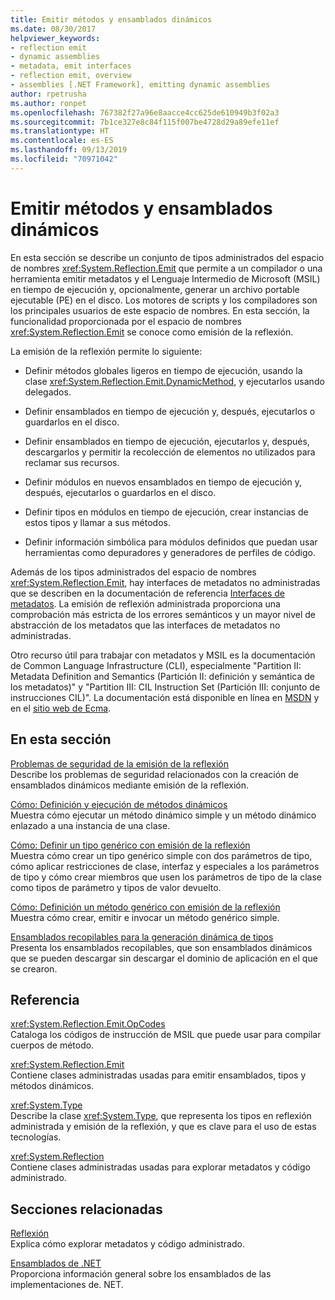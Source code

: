 ```yaml
---
title: Emitir métodos y ensamblados dinámicos
ms.date: 08/30/2017
helpviewer_keywords:
- reflection emit
- dynamic assemblies
- metadata, emit interfaces
- reflection emit, overview
- assemblies [.NET Framework], emitting dynamic assemblies
author: rpetrusha
ms.author: ronpet
ms.openlocfilehash: 767382f27a96e8aacce4cc625de610949b3f02a3
ms.sourcegitcommit: 7b1ce327e8c84f115f007be4728d29a89efe11ef
ms.translationtype: HT
ms.contentlocale: es-ES
ms.lasthandoff: 09/13/2019
ms.locfileid: "70971042"
---
```

# <a name="emitting-dynamic-methods-and-assemblies"></a>Emitir métodos y ensamblados dinámicos
En esta sección se describe un conjunto de tipos administrados del espacio de nombres <xref:System.Reflection.Emit> que permite a un compilador o una herramienta emitir metadatos y el Lenguaje Intermedio de Microsoft (MSIL) en tiempo de ejecución y, opcionalmente, generar un archivo portable ejecutable (PE) en el disco. Los motores de scripts y los compiladores son los principales usuarios de este espacio de nombres. En esta sección, la funcionalidad proporcionada por el espacio de nombres <xref:System.Reflection.Emit> se conoce como emisión de la reflexión.  
  
 La emisión de la reflexión permite lo siguiente:  
  
- Definir métodos globales ligeros en tiempo de ejecución, usando la clase <xref:System.Reflection.Emit.DynamicMethod>, y ejecutarlos usando delegados.  
  
- Definir ensamblados en tiempo de ejecución y, después, ejecutarlos o guardarlos en el disco.  
  
- Definir ensamblados en tiempo de ejecución, ejecutarlos y, después, descargarlos y permitir la recolección de elementos no utilizados para reclamar sus recursos.  
  
- Definir módulos en nuevos ensamblados en tiempo de ejecución y, después, ejecutarlos o guardarlos en el disco.  
  
- Definir tipos en módulos en tiempo de ejecución, crear instancias de estos tipos y llamar a sus métodos.  
  
- Definir información simbólica para módulos definidos que puedan usar herramientas como depuradores y generadores de perfiles de código.  
  
 Además de los tipos administrados del espacio de nombres <xref:System.Reflection.Emit>, hay interfaces de metadatos no administradas que se describen en la documentación de referencia [Interfaces de metadatos](../../../docs/framework/unmanaged-api/metadata/metadata-interfaces.md). La emisión de reflexión administrada proporciona una comprobación más estricta de los errores semánticos y un mayor nivel de abstracción de los metadatos que las interfaces de metadatos no administradas.  
  
 Otro recurso útil para trabajar con metadatos y MSIL es la documentación de Common Language Infrastructure (CLI), especialmente "Partition II: Metadata Definition and Semantics (Partición II: definición y semántica de los metadatos)" y "Partition III: CIL Instruction Set (Partición III: conjunto de instrucciones CIL)". La documentación está disponible en línea en [MSDN](https://go.microsoft.com/fwlink/?LinkID=65555) y en el [sitio web de Ecma](https://go.microsoft.com/fwlink/?LinkId=116487).  
  
## <a name="in-this-section"></a>En esta sección
  
[Problemas de seguridad de la emisión de la reflexión](../../../docs/framework/reflection-and-codedom/security-issues-in-reflection-emit.md)  
Describe los problemas de seguridad relacionados con la creación de ensamblados dinámicos mediante emisión de la reflexión.  

[Cómo: Definición y ejecución de métodos dinámicos](how-to-define-and-execute-dynamic-methods.md)   
Muestra cómo ejecutar un método dinámico simple y un método dinámico enlazado a una instancia de una clase.

[Cómo: Definir un tipo genérico con emisión de la reflexión](how-to-define-a-generic-type-with-reflection-emit.md)   
Muestra cómo crear un tipo genérico simple con dos parámetros de tipo, cómo aplicar restricciones de clase, interfaz y especiales a los parámetros de tipo y cómo crear miembros que usen los parámetros de tipo de la clase como tipos de parámetro y tipos de valor devuelto.

[Cómo: Definición un método genérico con emisión de la reflexión](how-to-define-a-generic-method-with-reflection-emit.md)   
Muestra cómo crear, emitir e invocar un método genérico simple.

[Ensamblados recopilables para la generación dinámica de tipos](collectible-assemblies.md)   
Presenta los ensamblados recopilables, que son ensamblados dinámicos que se pueden descargar sin descargar el dominio de aplicación en el que se crearon.
  
## <a name="reference"></a>Referencia  
 <xref:System.Reflection.Emit.OpCodes>  
 Cataloga los códigos de instrucción de MSIL que puede usar para compilar cuerpos de método.  
  
 <xref:System.Reflection.Emit>  
 Contiene clases administradas usadas para emitir ensamblados, tipos y métodos dinámicos.  
  
 <xref:System.Type>  
 Describe la clase <xref:System.Type>, que representa los tipos en reflexión administrada y emisión de la reflexión, y que es clave para el uso de estas tecnologías.  
  
 <xref:System.Reflection>  
 Contiene clases administradas usadas para explorar metadatos y código administrado.  
  
## <a name="related-sections"></a>Secciones relacionadas  
 [Reflexión](../../../docs/framework/reflection-and-codedom/reflection.md)  
 Explica cómo explorar metadatos y código administrado.  
  
 [Ensamblados de .NET](../../standard/assembly/index.md)  
 Proporciona información general sobre los ensamblados de las implementaciones de. NET.
